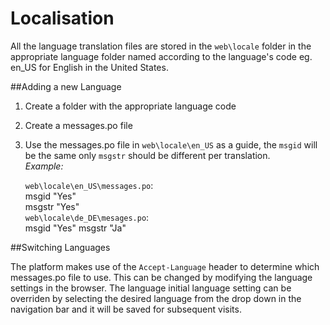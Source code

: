 # Localisation

All the language translation files are stored in the ````web\locale```` folder in the appropriate language folder named according to the language's code eg. en_US for English in the United States.

##Adding a new Language

1. Create a folder with the appropriate language code
2. Create a messages.po file
3. Use the messages.po file in ````web\locale\en_US```` as a guide, the ````msgid```` will be the same only ````msgstr```` should be different per translation.  
    *Example:*

    `web\locale\en_US\messages.po`:  
        msgid "Yes"  
        msgstr "Yes"  
    `web\locale\de_DE\mesages.po`:  
        msgid "Yes"
        msgstr "Ja"
   
  

##Switching Languages

The platform makes use of the ````Accept-Language```` header to determine which messages.po file to use. This can be changed by modifying the language settings in the browser. The language initial language setting can be overriden by selecting the desired language from the drop down in the navigation bar and it will be saved for subsequent visits.
